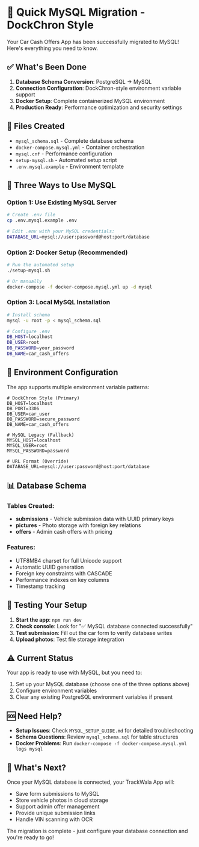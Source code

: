 # 🚀 Quick MySQL Migration - DockChron Style

Your Car Cash Offers App has been successfully migrated to MySQL! Here's everything you need to know.

## ✅ What's Been Done

1. **Database Schema Conversion**: PostgreSQL → MySQL
2. **Connection Configuration**: DockChron-style environment variable support
3. **Docker Setup**: Complete containerized MySQL environment
4. **Production Ready**: Performance optimization and security settings

## 📁 Files Created

- `mysql_schema.sql` - Complete database schema
- `docker-compose.mysql.yml` - Container orchestration
- `mysql.cnf` - Performance configuration
- `setup-mysql.sh` - Automated setup script
- `.env.mysql.example` - Environment template

## 🎯 Three Ways to Use MySQL

### Option 1: Use Existing MySQL Server
```bash
# Create .env file
cp .env.mysql.example .env

# Edit .env with your MySQL credentials:
DATABASE_URL=mysql://user:password@host:port/database
```

### Option 2: Docker Setup (Recommended)
```bash
# Run the automated setup
./setup-mysql.sh

# Or manually
docker-compose -f docker-compose.mysql.yml up -d mysql
```

### Option 3: Local MySQL Installation
```bash
# Install schema
mysql -u root -p < mysql_schema.sql

# Configure .env
DB_HOST=localhost
DB_USER=root
DB_PASSWORD=your_password
DB_NAME=car_cash_offers
```

## 🔧 Environment Configuration

The app supports multiple environment variable patterns:

```env
# DockChron Style (Primary)
DB_HOST=localhost
DB_PORT=3306
DB_USER=car_user
DB_PASSWORD=secure_password
DB_NAME=car_cash_offers

# MySQL Legacy (Fallback)
MYSQL_HOST=localhost
MYSQL_USER=root
MYSQL_PASSWORD=password

# URL Format (Override)
DATABASE_URL=mysql://user:password@host:port/database
```

## 📊 Database Schema

### Tables Created:
- **submissions** - Vehicle submission data with UUID primary keys
- **pictures** - Photo storage with foreign key relations
- **offers** - Admin cash offers with pricing

### Features:
- UTF8MB4 charset for full Unicode support
- Automatic UUID generation
- Foreign key constraints with CASCADE
- Performance indexes on key columns
- Timestamp tracking

## 🧪 Testing Your Setup

1. **Start the app**: `npm run dev`
2. **Check console**: Look for "✅ MySQL database connected successfully"
3. **Test submission**: Fill out the car form to verify database writes
4. **Upload photos**: Test file storage integration

## ⚠️ Current Status

Your app is ready to use with MySQL, but you need to:
1. Set up your MySQL database (choose one of the three options above)
2. Configure environment variables
3. Clear any existing PostgreSQL environment variables if present

## 🆘 Need Help?

- **Setup Issues**: Check `MYSQL_SETUP_GUIDE.md` for detailed troubleshooting
- **Schema Questions**: Review `mysql_schema.sql` for table structures
- **Docker Problems**: Run `docker-compose -f docker-compose.mysql.yml logs mysql`

## 🎉 What's Next?

Once your MySQL database is connected, your TrackWala App will:
- Save form submissions to MySQL
- Store vehicle photos in cloud storage
- Support admin offer management
- Provide unique submission links
- Handle VIN scanning with OCR

The migration is complete - just configure your database connection and you're ready to go!
